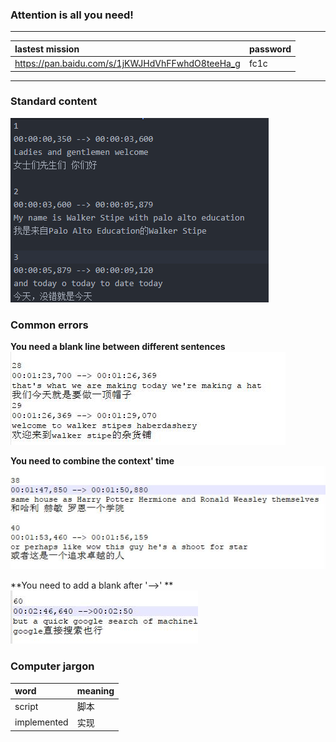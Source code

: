 ### Attention is all you need!

----------

lastest mission|password
:------|:-------
 https://pan.baidu.com/s/1jKWJHdVhFFwhdO8teeHa_g|fc1c

----------

### Standard content
![Right fromat](/Image/right.png)

### Common errors
>  
**You need  a blank line between different sentences**
![Error image](/Image/error1.jpg)

>  
**You need to combine the context' time**
![Error image](/Image/error3.jpg)

> 
**You need to add a blank after '-->' **
![Right image](/Image/error4.jpg)


### Computer jargon

word | meaning
:----|:---
script|脚本
implemented|实现
